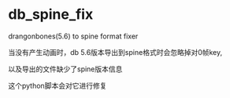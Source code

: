 # db_spine_fix
drangonbones(5.6) to spine format fixer

当没有产生动画时，db 5.6版本导出到spine格式时会忽略掉对0帧key,   

以及导出的文件缺少了spine版本信息  

这个python脚本会对它进行修复
